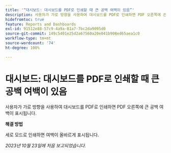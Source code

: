 ```yaml
---
title: '“대시보드: 대시보드를 PDF로 인쇄할 때 큰 공백 여백이 있음”'
description: 사용자가 가로 방향을 사용하여 대시보드를 PDF로 인쇄하면 PDF 오른쪽에 큰 공백 여백이 표시됩니다.
hidefromtoc: true
feature: Reports and Dashboards
exl-id: 91512e88-57c9-4a9a-81a7-7bc2da9095d0
source-git-commit: 149c5401e25d2a67560a20e041b908ed65aea1c0
workflow-type: tm+mt
source-wordcount: '74'
ht-degree: 100%

---
```


# 대시보드: 대시보드를 PDF로 인쇄할 때 큰 공백 여백이 있음

<!--Article by request-->

사용자가 가로 방향을 사용하여 대시보드를 PDF로 인쇄하면 PDF 오른쪽에 큰 공백 여백이 표시됩니다.

**해결 방법**

세로 모드로 인쇄하면 여백이 올바르게 표시됩니다.

_2023년 10월 23일에 처음 보고되었습니다._
